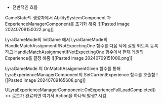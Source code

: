 
- 전반적인 흐름

GameState의 생성자에서 AbilitySystemComponent 과 ExperienceManagerComponent를 초기화 해줌 
![[Pasted image 20240709150022.png]]

LyraGameMode의 InitGame 에서 LyraGameMode의 HandleMatchAssignmentIfNotExpectingOne 함수를 다음 틱에 실행 되도록 등록 하고 HandleMatchAssignmentIfNotExpectingOne 함수에서 현재 레벨의 Experience를 결정 해줌 
![[Pasted image 20240709151006.png]]

LyraGameMode 의 OnMatchAssignmentGiven 함수를 통해LyraExperienceManagerComponent의  SetCurrentExperience 함수를 호출함 
![[Pasted image 20240709165608.png]]



ULyraExperienceManagerComponent::OnExperienceFullLoadCompleted() << 로드가 완료되면 여기서 Action을 하나씩 발생? 시킴

